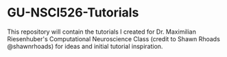 # GU-NSCI526-Tutorials
This repository will contain the tutorials I created for Dr. Maximilian Riesenhuber's Computational Neuroscience Class (credit to Shawn Rhoads @shawnrhoads) for ideas and initial tutorial inspiration. 
